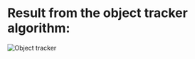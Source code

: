 # Result from the object tracker algorithm:

![Object tracker](https://github.com/BaudouinBelpaire/Human_Eye_Mechanism/assets/157626337/c5115616-2541-444c-9efa-7faaa7f82ba2)
